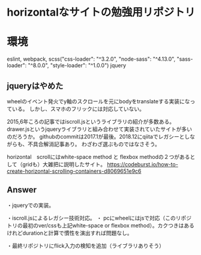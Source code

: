 # horizontalなサイトの勉強用リポジトリ

# 環境
eslint,
webpack,
scss("css-loader": "^3.2.0",
    "node-sass": "^4.13.0",
    "sass-loader": "^8.0.0",
    "style-loader": "^1.0.0")
jquery

## jqueryはやめた

wheelのイベント発火でy軸のスクロールを元にbodyをtranslateする実装になっている。
しかし、スマホのフリックには対応していない。

2015,6年ころの記事ではiscroll.jsというライブラリの紹介が多数ある。drawer.jsというjqueryライブラリと組み合わせて実装されていたサイトが多いのだろうか。
githubのcommitは2017.1が最後。2018.12にqiitaでレガシーとしながらも、不具合解消記事あり。
わざわざ選ぶものではなさそう。

horizontal　scrollにはwhite-space method と flexbox methodの２つがあるとして（gridも）大雑把に説明したサイト。
https://codeburst.io/how-to-create-horizontal-scrolling-containers-d8069651e9c6

## Answer
・jqueryでの実装。

・iscroll.jsによるレガシー技術対応。
・
pcにwheelにはjsで対応（このリポジトリの最初のver/cssも上記white-space or flexbox method）。カクつきはあるけれどdurationと計算で慣性を演出すれば問題なし。

・最終リポジトリにflick入力の検知を追加（ライブラリありそう）

